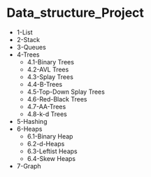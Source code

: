# Data_structure_Project

- 1-List  
- 2-Stack  
- 3-Queues  
- 4-Trees  
   -  4.1-Binary Trees  
   - 4.2-AVL Trees  
   -  4.3-Splay Trees  
   -  4.4-B-Trees  
   -  4.5-Top-Down Splay Trees  
   -  4.6-Red-Black Trees  
   -  4.7-AA-Trees  
   -  4.8-k-d Trees  
- 5-Hashing  
- 6-Heaps  
   -  6.1-Binary Heap  
   -  6.2-d-Heaps  
   -  6.3-Leftist Heaps  
   -  6.4-Skew Heaps  
- 7-Graph  
  
